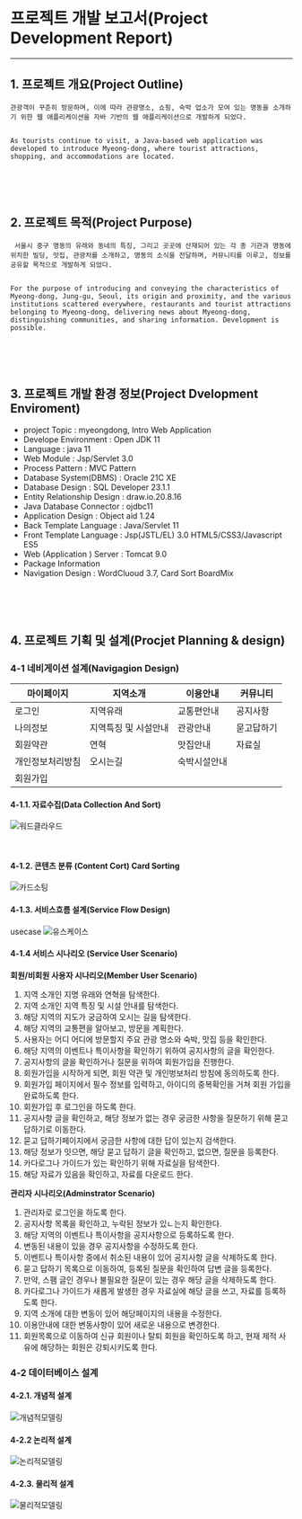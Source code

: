 # 프로젝트 개발 보고서(Project Development Report)
---------------------------------------------------------------------
## 1. 프로젝트 개요(Project Outline) 

    관광객이 꾸준히 방문하며, 이에 따라 관광명소, 쇼핑, 숙박 업소가 모여 있는 명동을 소개하기 위한 웹 애플리케이션을 자바 기반의 웹 애플리케이션으로 개발하게 되었다.

    
    As tourists continue to visit, a Java-based web application was developed to introduce Myeong-dong, where tourist attractions, shopping, and accommodations are located.

<br><br><br>

## 2. 프로젝트 목적(Project Purpose)

     서울시 중구 명동의 유래와 동네의 특징, 그리고 곳곳에 산재되어 있는 각 종 기관과 명동에 위치한 빌딩, 맛집, 관광처를 소개하고, 명동의 소식을 전달하며, 커뮤니티를 이루고, 정보를 공유할 목적으로 개발하게 되었다.

    
    For the purpose of introducing and conveying the characteristics of Myeong-dong, Jung-gu, Seoul, its origin and proximity, and the various institutions scattered everywhere, restaurants and tourist attractions belonging to Myeong-dong, delivering news about Myeong-dong, distinguishing communities, and sharing information. Development is possible.

<br><br><br>

## 3. 프로젝트 개발 환경 정보(Project Dvelopment Enviroment)

   - project Topic : myeongdong, Intro Web Application
   - Develope Environment : Open JDK 11
   - Language : java 11
   - Web Module : Jsp/Servlet 3.0
   - Process Pattern : MVC Pattern
   - Database System(DBMS) : Oracle 21C XE
   - Database Design : SQL Developer 23.1.1
   - Entity Relationship Design : draw.io.20.8.16
   - Java Database Connector : ojdbc11
   - Application Design : Object aid 1.24
   - Back Template Language : Java/Servlet 11
   - Front Template Language : Jsp(JSTL/EL) 3.0 HTML5/CSS3/Javascript ES5
   - Web (Application ) Server : Tomcat 9.0
   - Package Information
   - Navigation Design : WordCluoud 3.7, Card Sort BoardMix
  
<br><br><br>

## 4. 프로젝트 기획 및 설계(Procjet Planning & design)

### 4-1 네비게이션 설계(Navigagion Design)

|마이페이지|지역소개|이용안내|커뮤니티|
|--------|--------|-------|---------|
|로그인|지역유래|교통편안내|공지사항|
|나의정보|지역특징 및 시설안내|관광안내|묻고답하기|
|회원약관|연혁|맛집안내|자료실|
|개인정보처리방침|오시는길|숙박시설안내|
|회원가입| | | | 

#### 4-1.1. 자료수집(Data Collection And Sort)
![워드클라우드](./pro01_png/wordcloud.png)

<br>

#### 4-1.2. 콘텐츠 분류  (Content Cort) Card Sorting
![카드소팅](./pro01_png/cardsorting.png)

#### 4-1.3. 서비스흐름 설계(Service Flow Design)
usecase
![유스케이스](./pro01_png/usecase.png)

#### 4-1.4 서비스 시나리오 (Service User Scenario)

**회원/비회원 사용자 시나리오(Member User Scenario)**
1) 지역 소개인 지명 유래와 연혁을 탐색한다.
2) 지역 소개인 지역 특징 및 시설 안내를 탐색한다.
3) 해당 지역의 지도가 궁금하여 오시는 길을 탐색한다.
4) 해당 지역의 교통편을 알아보고, 방문을 계획한다.
5) 사용자는 어디 어디에 방문할지 주요 관광 명소와 숙박,  맛집 등을 확인한다.
6) 해당 지역의 이벤트나 특이사항을 확인하기 위하여 공지사항의 글을 확인한다.
7) 공지사항의 글을 확인하거나 질문을 위하여 회원가입을 진행한다.
8) 회원가입을 시작하게 되면, 회원 약관 및 개인벙보처리 방침에 동의하도록 한다.
9) 회원가입 페이지에서 필수 정보를 입력하고, 아이디의 중복확인을 거쳐 회원 가입을 완료하도록 한다.
10) 회원가입 후 로그인을 하도록 한다.
11) 공지사항 글을 확인하고, 해당 정보가 없는 경우 궁금한 사항을 질문하기 위해 묻고 답하기로 이동한다.
12) 묻고 답하기페이지에서 궁금한 사항에 대한 답이 있는지 검색한다.
13) 해당 정보가 잇으면, 해당 묻고 답하기 글을 확인하고, 없으면, 질문을 등록한다.
14) 카다로그나 가이드가 있는 확인하기 위해 자료실을 탐색한다.
15) 해당 자료가 있음을 확인하고, 자료를 다운로드 한다.

**관리자 시나리오(Adminstrator Scenario)**
1) 관리자로 로그인을 하도록 한다.
2) 공지사항 목록을 확인하고, 누락된 정보가 있ㄴ는지 확인한다.
3) 해당 지역의 이벤트나 특이사항을 공지사항으로 등록하도록 한다.
4) 변동된 내용이 있을 경우 공지사항을 수정하도록 한다.
5) 이벤트나 특이사항 중에서 취소된 내용이 있어 공지사항 글을 삭제하도록 한다.
6) 묻고 답하기 목록으로 이동하여, 등록된 질문을 확인하여 답변 글을 등록한다.
7) 만약, 스팸 글인 경우나 불필요한 질문이 있는 경우 해당 글을 삭제하도록 한다.
8) 카다로그나 가이드가 새롭게 발생한 경우 자료실에 해당 글을 쓰고, 자료를 등록하도록 한다.
9) 지역 소개에 대한 변동이 있어 해당페이지의 내용을 수정한다.
10) 이용안내에 대한 변동사항이 있어 새로운 내용으로 변경한다.
11) 회원목록으로 이동하여 신규 회원이나 탈퇴 회원을 확인하도록 하고,  현재 제적 사유에 해당하는 회원은 강퇴시키도록 한다.

### 4-2 데이터베이스 설계


#### 4-2.1. 개념적 설계
![개념적모델링](./pro01_png/usecase01.png)

#### 4-2.2 논리적 설계
![논리적모델링](./pro01_png/pro01class.PNG)

#### 4-2.3. 물리적 설계
![물리적모델링](./pro01_png/physical01.png)